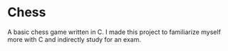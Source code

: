 # Chess

A basic chess game written in C. I made this project to familiarize myself more with C and indirectly study for an exam.
